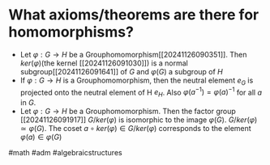 # What axioms/theorems are there for homomorphisms? 

- Let $\varphi: G \to H$ be a Grouphomomorphism[[20241126090351]]. Then $ker(\varphi)$(the kernel [[20241126091030]]) is a normal subgroup[[20241126091641]] of $G$ and $\varphi(G)$ a subgroup of $H$
- If $\varphi: G \to H$ is a Grouphomomorphism, then the neutral element $e_G$ is projected onto the neutral element of H $e_H$. Also $\varphi(a^{-1})= \varphi(a)^{-1}$ for all $a$ in $G$.
- Let $\varphi: G \to H$ be a Grouphomomorphism. Then the factor group [[20241126091917]] $G/ker(\varphi)$ is isomorphic to the image $\varphi(G)$. $G/ker(\varphi) \simeq \varphi(G)$. The coset $a \circ ker(\varphi) \in G/ker(\varphi)$ corresponds to the element $\varphi(a) \in \varphi(G)$

#math #adm #algebraicstructures
